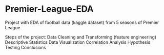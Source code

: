 # Premier-League-EDA
Project with EDA of football data (kaggle dataset) from 5 seasons of Premier League

Steps of the project:
Data Cleaning and Transforming (feature engineering)
Descriptive Statistics
Data Visualization
Correlation Analysis
Hypothesis Testing
Conclusions

